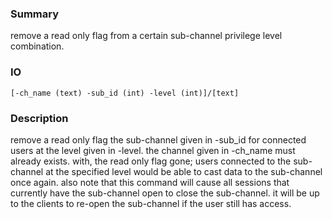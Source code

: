 ### Summary ###

remove a read only flag from a certain sub-channel privilege level combination.

### IO ###

```[-ch_name (text) -sub_id (int) -level (int)]/[text]```

### Description ###

remove a read only flag the sub-channel given in -sub_id for connected users at the level given in -level. the channel given in -ch_name must already exists. with, the read only flag gone; users connected to the sub-channel at the specified level would be able to cast data to the sub-channel once again. also note that this command will cause all sessions that currently have the sub-channel open to close the sub-channel. it will be up to the clients to re-open the sub-channel if the user still has access.